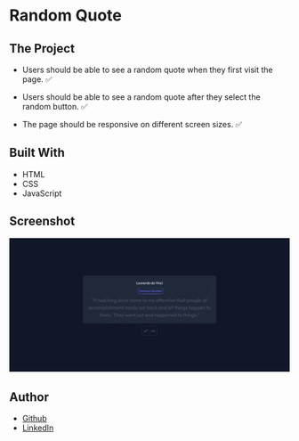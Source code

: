 # Random Quote

## The Project

- Users should be able to see a random quote when they first visit the page. ✅

- Users should be able to see a random quote after they select the random button. ✅

- The page should be responsive on different screen sizes. ✅

## Built With

- HTML
- CSS
- JavaScript

## Screenshot

![](./assets/screenshot.png)

## Author

- [Github](https://github.com/heiderick13)
- [LinkedIn](https://www.linkedin.com/in/marcelo-ferreira-de-oliveira/)
